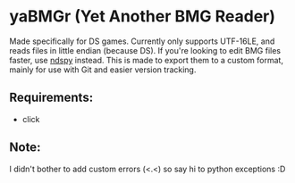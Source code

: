 # yaBMGr (Yet Another BMG Reader)
Made specifically for DS games. Currently only supports UTF-16LE, and reads files in little endian (because DS).
If you're looking to edit BMG files faster, use [ndspy](https://pypi.org/project/ndspy) instead. This is made to export them to a custom format, mainly for use with Git and easier version tracking.

## Requirements:
* click

## Note:
I didn't bother to add custom errors (<.<) so say hi to python exceptions :D
